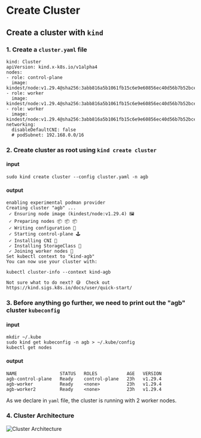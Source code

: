 # Create Cluster

## Create a cluster with `kind`

### 1. Create a `cluster.yaml` file

```
kind: Cluster
apiVersion: kind.x-k8s.io/v1alpha4
nodes:
- role: control-plane
  image: kindest/node:v1.29.4@sha256:3abb816a5b1061fb15c6e9e60856ec40d56b7b52bcea5f5f1350bc6e2320b6f8
- role: worker
  image: kindest/node:v1.29.4@sha256:3abb816a5b1061fb15c6e9e60856ec40d56b7b52bcea5f5f1350bc6e2320b6f8
- role: worker
  image: kindest/node:v1.29.4@sha256:3abb816a5b1061fb15c6e9e60856ec40d56b7b52bcea5f5f1350bc6e2320b6f8
networking:
  disableDefaultCNI: false
  # podSubnet: 192.168.0.0/16
```

### 2. Create cluster as root using `kind create cluster`

#### input

```
sudo kind create cluster --config cluster.yaml -n agb
```

#### output

```
enabling experimental podman provider
Creating cluster "agb" ...
 ✓ Ensuring node image (kindest/node:v1.29.4) 🖼 
 ✓ Preparing nodes 📦 📦 📦  
 ✓ Writing configuration 📜 
 ✓ Starting control-plane 🕹️ 
 ✓ Installing CNI 🔌 
 ✓ Installing StorageClass 💾 
 ✓ Joining worker nodes 🚜 
Set kubectl context to "kind-agb"
You can now use your cluster with:

kubectl cluster-info --context kind-agb

Not sure what to do next? 😅  Check out https://kind.sigs.k8s.io/docs/user/quick-start/
```

### 3. Before anything go further, we need to print out the "agb" cluster `kubeconfig`

#### input

```
mkdir ~/.kube
sudo kind get kubeconfig -n agb > ~/.kube/config
kubectl get nodes
```

#### output

```
NAME                STATUS   ROLES           AGE   VERSION
agb-control-plane   Ready    control-plane   23h   v1.29.4
agb-worker          Ready    <none>          23h   v1.29.4
agb-worker2         Ready    <none>          23h   v1.29.4

```

As we declare in `yaml` file, the cluster is running with 2 worker nodes.

### 4. Cluster Architecture

![Cluster Architecture](https://kubernetes.io/images/docs/kubernetes-cluster-architecture.svg "Cluster Architecture")

